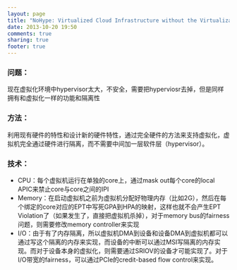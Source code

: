 ```yaml
---
layout: page
title: "NoHype: Virtualized Cloud Infrastructure without the Virtualization"
date: 2013-10-20 19:50
comments: true
sharing: true
footer: true
---
```


### 问题：

现在虚拟化环境中hypervisor太大，不安全，需要把hyperviosr去掉，但是同样拥有和虚拟化一样的功能和隔离性

### 方法：

利用现有硬件的特性和设计新的硬件特性，通过完全硬件的方法来支持虚拟化，虚拟机完全通过硬件进行隔离，而不需要中间加一层软件层（hypervisor）。

### 技术：

* CPU：每个虚拟机运行在单独的core上，通过mask out每个core的local APIC来禁止core与core之间的IPI
* Memory：在启动虚拟机之前为虚拟机分配好物理内存（比如2G），然后在每个绑定的core对应的EPT中写死GPA到HPA的映射，这样也就不会产生EPT Violation了（如果发生了，直接把虚拟机杀掉），对于memory bus的fairness问题，则需要修改memory controller来实现
* I/O：由于有了内存隔离，所以虚拟机DMA到设备和设备DMA到虚拟机都可以通过写这个隔离的内存来实现，而设备的中断可以通过MSI写隔离的内存实现。而对于设备本身的虚拟化，则需要通过SRIOV的设备才可能实现了。对于I/O带宽的fairness，可以通过PCIe的credit-based flow control来实现。
